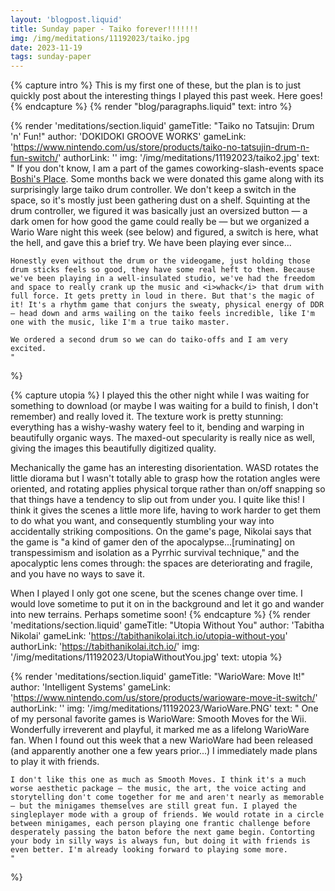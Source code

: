```yaml
---
layout: 'blogpost.liquid'
title: Sunday paper - Taiko forever!!!!!!!
img: /img/meditations/11192023/taiko.jpg
date: 2023-11-19
tags: sunday-paper
---
```

<!-- INTRO -->
{% capture intro %}
This is my first one of these, but the plan is to just quickly post about the interesting things I played this past week. Here goes!
{% endcapture %}
{% render "blog/paragraphs.liquid" text: intro %}



{% render 'meditations/section.liquid' 
    gameTitle: "Taiko no Tatsujin: Drum 'n' Fun!"
    author: 'DOKIDOKI GROOVE WORKS'
    gameLink: 'https://www.nintendo.com/us/store/products/taiko-no-tatsujin-drum-n-fun-switch/'
    authorLink: ''
    img: '/img/meditations/11192023/taiko2.jpg'
    text: "
    If you don't know, I am a part of the games coworking-slash-events space <a href='https://linktr.ee/boshisplace'>Boshi's Place</a>. Some months back we were donated this game along with its surprisingly large taiko drum controller. We don't keep a switch in the space, so it's mostly just been gathering dust on a shelf. Squinting at the drum controller, we figured it was basically just an oversized button — a dark omen for how good the game could really be — but we organized a Wario Ware night this week (see below) and figured, a switch is here, what the hell, and gave this a brief try. We have been playing ever since...

    Honestly even without the drum or the videogame, just holding those drum sticks feels so good, they have some real heft to them. Because we've been playing in a well-insulated studio, we've had the freedom and space to really crank up the music and <i>whack</i> that drum with full force. It gets pretty in loud in there. But that's the magic of it! It's a rhythm game that conjurs the sweaty, physical energy of DDR — head down and arms wailing on the taiko feels incredible, like I'm one with the music, like I'm a true taiko master. 

    We ordered a second drum so we can do taiko-offs and I am very excited.
    "
%}


{% capture utopia %}
I played this the other night while I was waiting for something to download (or maybe I was waiting for a build to finish, I don't remember) and really loved it. The texture work is pretty stunning: everything has a wishy-washy watery feel to it, bending and warping in beautifully organic ways. The maxed-out specularity is really nice as well, giving the images this beautifully digitized quality. 

Mechanically the game has an interesting disorientation. WASD rotates the little diorama but I wasn't totally able to grasp how the rotation angles were oriented, and rotating applies physical torque rather than on/off snapping so that things have a tendency to slip out from under you. I quite like this! I think it gives the scenes a little more life, having to work harder to get them to do what you want, and consequently stumbling your way into accidentally striking compositions. On the game's page, Nikolai says that the game is "a kind of gamer den of the apocalypse...[ruminating] on transpessimism and isolation as a Pyrrhic survival technique," and the apocalyptic lens comes through: the spaces are deteriorating and fragile, and you have no ways to save it. 

When I played I only got one scene, but the scenes change over time. I would love sometime to put it on in the background and let it go and wander into new terrains. Perhaps sometime soon!
{% endcapture %}
{% render 'meditations/section.liquid' 
    gameTitle: "Utopia Without You"
    author: 'Tabitha Nikolai'
    gameLink: 'https://tabithanikolai.itch.io/utopia-without-you'
    authorLink: 'https://tabithanikolai.itch.io/'
    img: '/img/meditations/11192023/UtopiaWithoutYou.jpg'
    text: utopia
%}



{% render 'meditations/section.liquid' 
    gameTitle: "WarioWare: Move It!"
    author: 'Intelligent Systems'
    gameLink: 'https://www.nintendo.com/us/store/products/warioware-move-it-switch/'
    authorLink: ''
    img: '/img/meditations/11192023/WarioWare.PNG'
    text: "
    One of my personal favorite games is WarioWare: Smooth Moves for the Wii. Wonderfully irreverent and playful, it marked me as a lifelong WarioWare fan. When I found out this week that a new WarioWare had been released (and apparently another one a few years prior...) I immediately made plans to play it with friends. 

    I don't like this one as much as Smooth Moves. I think it's a much worse aesthetic package — the music, the art, the voice acting and storytelling don't come together for me and aren't nearly as memorable — but the minigames themselves are still great fun. I played the singleplayer mode with a group of friends. We would rotate in a circle between minigames, each person playing one frantic challenge before desperately passing the baton before the next game begin. Contorting your body in silly ways is always fun, but doing it with friends is even better. I'm already looking forward to playing some more.
    "
%}